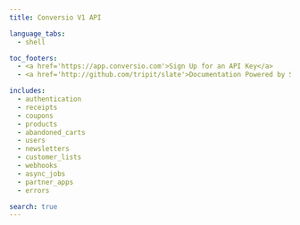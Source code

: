 ```yaml
---
title: Conversio V1 API

language_tabs:
  - shell

toc_footers:
  - <a href='https://app.conversio.com'>Sign Up for an API Key</a>
  - <a href='http://github.com/tripit/slate'>Documentation Powered by Slate</a>

includes:
  - authentication
  - receipts
  - coupons
  - products
  - abandoned_carts
  - users
  - newsletters
  - customer_lists
  - webhooks
  - async_jobs
  - partner_apps
  - errors

search: true
---
```

